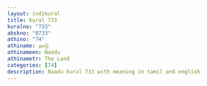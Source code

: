 ```yaml
---
layout: indikural
title: Kural 733
kuralno: "733"
abskno: "0733"
athino: "74"
athiname: நாடு
athinameen: Naadu
athinametr: The Land
categories: [74]
description: Naadu kural 733 with meaning in tamil and english 
---
```


